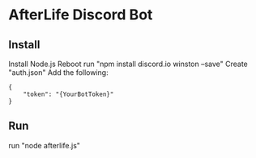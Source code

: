 # AfterLife Discord Bot
## Install
Install Node.js
Reboot
run "npm install discord.io winston –save"
Create "auth.json"
Add the following:
```
{
    "token": "{YourBotToken}"
}
```
## Run
run "node afterlife.js"
